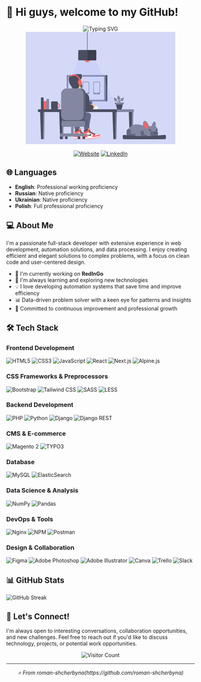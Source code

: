 # 👋 Hi guys, welcome to my GitHub!

<div align="center">
  <img src="https://readme-typing-svg.herokuapp.com?font=Fira+Code&size=27&duration=3000&pause=1000&color=2E97F7&center=true&vCenter=true&width=435&lines=Full-Stack+Developer;Data+Enthusiast;Automation+Expert" alt="Typing SVG" />
</div>

<div align="center">
  <img src="resources/gif/1721197464294.gif" width="400" alt="Programmer GIF"><br>

  [![Website](https://img.shields.io/badge/website-4285F4?style=for-the-badge&logo=GoogleChrome&logoColor=white)](https://software-engineer.pro/)
  [![LinkedIn](https://img.shields.io/badge/LinkedIn-0077B5?style=for-the-badge&logo=linkedin&logoColor=white)](https://www.linkedin.com/in/roman-shcherbyna-b264052aa/)
</div>

## 🌐 Languages

- **English**: Professional working proficiency
- **Russian**: Native proficiency
- **Ukrainian**: Native proficiency
- **Polish**: Full professional proficiency

## 💻 About Me

I'm a passionate full-stack developer with extensive experience in web development, automation solutions, and data processing. I enjoy creating efficient and elegant solutions to complex problems, with a focus on clean code and user-centered design.

- 🔭 I'm currently working on **RedInGo**
- 🌱 I'm always learning and exploring new technologies
- 💡 I love developing automation systems that save time and improve efficiency
- 📊 Data-driven problem solver with a keen eye for patterns and insights
- 🚀 Committed to continuous improvement and professional growth

## 🛠️ Tech Stack

### Frontend Development
![HTML5](https://img.shields.io/badge/HTML5-E34F26?style=for-the-badge&logo=html5&logoColor=white)
![CSS3](https://img.shields.io/badge/CSS3-1572B6?style=for-the-badge&logo=css3&logoColor=white)
![JavaScript](https://img.shields.io/badge/JavaScript-F7DF1E?style=for-the-badge&logo=javascript&logoColor=black)
![React](https://img.shields.io/badge/React-20232A?style=for-the-badge&logo=react&logoColor=61DAFB)
![Next.js](https://img.shields.io/badge/Next.js-000000?style=for-the-badge&logo=next.js&logoColor=white)
![Alpine.js](https://img.shields.io/badge/Alpine.js-8BC0D0?style=for-the-badge&logo=alpine.js&logoColor=black)

### CSS Frameworks & Preprocessors
![Bootstrap](https://img.shields.io/badge/Bootstrap-7952B3?style=for-the-badge&logo=bootstrap&logoColor=white)
![Tailwind CSS](https://img.shields.io/badge/Tailwind_CSS-38B2AC?style=for-the-badge&logo=tailwind-css&logoColor=white)
![SASS](https://img.shields.io/badge/SASS-CC6699?style=for-the-badge&logo=sass&logoColor=white)
![LESS](https://img.shields.io/badge/LESS-1D365D?style=for-the-badge&logo=less&logoColor=white)

### Backend Development
![PHP](https://img.shields.io/badge/PHP-777BB4?style=for-the-badge&logo=php&logoColor=white)
![Python](https://img.shields.io/badge/Python-3776AB?style=for-the-badge&logo=python&logoColor=white)
![Django](https://img.shields.io/badge/Django-092E20?style=for-the-badge&logo=django&logoColor=white)
![Django REST](https://img.shields.io/badge/Django_REST-092E20?style=for-the-badge&logo=django&logoColor=white)

### CMS & E-commerce
![Magento 2](https://img.shields.io/badge/Magento_2-EE672F?style=for-the-badge&logo=magento&logoColor=white)
![TYPO3](https://img.shields.io/badge/TYPO3-FF8700?style=for-the-badge&logo=typo3&logoColor=white)

### Database
![MySQL](https://img.shields.io/badge/MySQL-4479A1?style=for-the-badge&logo=mysql&logoColor=white)
![ElasticSearch](https://img.shields.io/badge/ElasticSearch-005571?style=for-the-badge&logo=elasticsearch&logoColor=white)

### Data Science & Analysis
![NumPy](https://img.shields.io/badge/NumPy-013243?style=for-the-badge&logo=numpy&logoColor=white)
![Pandas](https://img.shields.io/badge/Pandas-150458?style=for-the-badge&logo=pandas&logoColor=white)

### DevOps & Tools
![Nginx](https://img.shields.io/badge/Nginx-009639?style=for-the-badge&logo=nginx&logoColor=white)
![NPM](https://img.shields.io/badge/NPM-CB3837?style=for-the-badge&logo=npm&logoColor=white)
![Postman](https://img.shields.io/badge/Postman-FF6C37?style=for-the-badge&logo=postman&logoColor=white)

### Design & Collaboration
![Figma](https://img.shields.io/badge/Figma-F24E1E?style=for-the-badge&logo=figma&logoColor=white)
![Adobe Photoshop](https://img.shields.io/badge/Adobe_Photoshop-31A8FF?style=for-the-badge&logo=adobe-photoshop&logoColor=white)
![Adobe Illustrator](https://img.shields.io/badge/Adobe_Illustrator-FF9A00?style=for-the-badge&logo=adobe-illustrator&logoColor=white)
![Canva](https://img.shields.io/badge/Canva-00C4CC?style=for-the-badge&logo=canva&logoColor=white)
![Trello](https://img.shields.io/badge/Trello-0052CC?style=for-the-badge&logo=trello&logoColor=white)
![Slack](https://img.shields.io/badge/Slack-4A154B?style=for-the-badge&logo=slack&logoColor=white)

## 📊 GitHub Stats

<div align="left">
  <img src="https://github-readme-streak-stats.herokuapp.com/?user=roman-shcherbyna&theme=tokyonight" alt="GitHub Streak" />
</div>

## 🤝 Let's Connect!

I'm always open to interesting conversations, collaboration opportunities, and new challenges. Feel free to reach out if you'd like to discuss technology, projects, or potential work opportunities.

<div align="center">
  <img src="https://profile-counter.glitch.me/roman-shcherbyna/count.svg" alt="Visitor Count" />
</div>

---

<div align="center">
  <i>⭐️ From roman-shcherbyna(https://github.com/roman-shcherbyna)</i>
</div>
